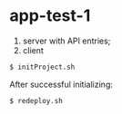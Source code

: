 # app-test-1
1. server with API entries; 
2. client

```bash
$ initProject.sh
```

After successful initializing:

```bash
$ redeploy.sh
```
